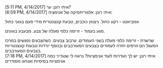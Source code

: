                         
[5:11 PM, 4/14/2017] איתי רונן: ער?                        
[6:59 PM, 4/14/2017] איתי רונן: אלגוריתמיקה של אנימציה:

אמביאנט - רקע כחול. ניצנוץ כוכבים, טבעת קונצנטרית מידי פעם בגווני כחול

מגע בעמוד - זרימה כלפי מעלה של צבע. מבעבע בגוונים.

שרשרת - זרימה כלפי מעלה בשני העמודים. ערבוב צבעים.
כשהצבעים נפגשים במרכז המעגל הם זורמים חזרה לעמודים בצבעים המעורבבים ובנוסף יורדות טבעות קונצנטריות בצבעים המעורבבים.                        
[7:18 PM, 4/14/2017] איתי רונן: יש לך הגדרות לעוד אנימציות? נראה לי שנגדיר כמה אנימציות בסיסיות ואנחנו מסודרים

